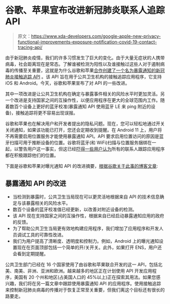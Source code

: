 # 谷歌、苹果宣布改进新冠肺炎联系人追踪 API

> 原文：<https://www.xda-developers.com/google-apple-new-privacy-functional-improvements-exposure-notification-covid-19-contact-tracing-api/>

由于新冠肺炎疫情，我们的许多习惯发生了巨大的变化。由于大量无症状的人携带病毒，社会距离现在是常态。了解谁被检测为阳性以及谁接触过这些人对于遏制病毒的传播至关重要，这就是为什么谷歌和苹果[合作创建了一个名为暴露通知的新冠肺炎接触追踪 API](https://www.xda-developers.com/google-apple-covid-19-contact-tracing-exposure-notifications-api-app-list-countries/) 。该 API 旨在用于公共卫生机构的接触追踪应用程序，它支持 iOS 和 Android。今天，谷歌和苹果宣布了对 API 的一些改进。

其中一项改进是让公共卫生机构在确定与暴露事件相关的风险水平时更加灵活。另一个改进是支持国家之间的互操作性，以便应用程序在更大的全球范围内工作。随着数百个设备上更好的蓝牙校准(暴露通知 API 使用蓝牙 LE 来 ping 附近的设备)，接触追踪将更不容易出现误报。

谷歌和苹果也在解决用户和开发者提出的隐私问题。现在，您可以轻松地通过开关关闭通知，如果该功能已打开，您还会定期收到提醒。在 Android 11 上，用户将不再需要启用位置服务才能使用暴露通知 API。API 要求启用位置访问的原因是蓝牙扫描可用于推断设备的位置。谷歌将蓝牙(和 WiFi)扫描与位置服务捆绑在一起，以警告用户这一事实，但这已经[吓得一些用户认为](https://www.nytimes.com/2020/07/20/technology/google-covid-tracker-app.html)所有的联系人跟踪应用程序都在积极跟踪他们的位置。

下面是谷歌和苹果对曝光通知 API 的改进摘要，[根据谷歌关于此事的博客文章](https://blog.google/inside-google/company-announcements/update-exposure-notifications/):

## **暴露通知 API 的改进**

*   当检测到暴露时，公共卫生当局现在可以更灵活地根据来自 API 的技术信息确定与该暴露相关的风险水平。
*   数百个设备的蓝牙校准值已经更新，以改善对附近设备的检测。
*   该 API 现在支持国家之间的互操作性，根据来自已经启动暴露通知应用的政府的反馈。
*   为了帮助公共卫生当局更有效地构建应用程序，我们增加了应用程序和开发人员调试工具的可靠性改进。
*   我们为用户提高了清晰度、透明度和控制力。例如，Android 上的曝光通知设置现在在页面顶部包括一个简单的开/关开关。此外，如果打开 ENS，用户还会看到定期提醒。

公共卫生部门已经在 16 个国家使用了由谷歌和苹果联合开发的这一 API，包括北美、南美、非洲、亚洲和欧洲。越来越多的地区正在计划使用 API 开发应用程序，美国有 20 个州和地区(占美国人口的 45%以上)正在探索其用法。如果您感兴趣，我们将在另一篇文章中跟踪使用暴露通知 API 的应用程序。使用接触追踪来控制新冠肺炎病毒的传播对于恢复正常至关重要，但我们离这个目标还有很长的路要走。